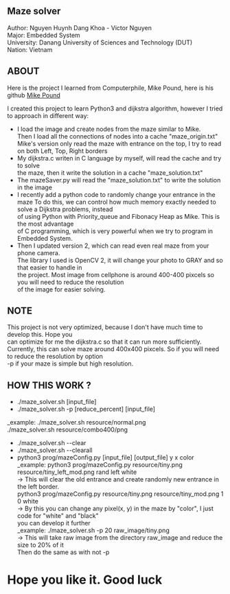 ## Maze solver 

Author: Nguyen Huynh Dang Khoa - Victor Nguyen  
Major: Embedded System  
University: Danang University of Sciences and Technology (DUT)  
Nation: Vietnam

##  ABOUT
Here is the project I learned from Computerphile, Mike Pound, here is his github [Mike Pound](https://github.com/mikepound/)

I created this project to learn Python3 and dijkstra algorithm, however I tried to approach
in different way:  
- I load the image and create nodes from the maze similar to Mike.  
  Then I load all the connections of nodes into a cache "maze_origin.txt"
  Mike's version only read the maze with entrance on the top, I try to read on both Left, Top, Right borders
- My dijkstra.c writen in C language by myself, will read the cache and try to solve  
the maze, then it write the solution in a cache "maze_solution.txt"  
- The mazeSaver.py will read the "maze_solution.txt" to write the solution in the image  
- I recently add a python code to randomly change your entrance in the maze
To do this, we can control how much memory exactly needed to solve a Dijkstra problems,   instead  
of using Python with Priority_queue and Fibonacy Heap as Mike. This is the most advantage  
of C programming, which is very powerful when we try to program in Embedded System.   
- Then I updated version 2, which can read even real maze from your phone camera.  
The library I used is OpenCV 2, it will change your photo to GRAY and so that easier to handle in  
the project. Most image from cellphone is around 400-400 pixcels so you will need to reduce the resolution  
of the image for easier solving.  

## NOTE
This project is not very optimized, because I don't have much time to develop this. Hope you  
can optimize for me the dijkstra.c so that it can run more sufficiently.  
Currently, this can solve maze around 400x400 pixcels. So if you will need to reduce the resolution by option  
-p if your maze is simple but high resolution.  

## HOW THIS WORK ?

- ./maze_solver.sh [input_file]  
- ./maze_solver.sh -p [reduce_percent] [input_file]
  
_example: ./maze_solver.sh resource/normal.png  
          ./maze_solver.sh resource/combo400/png  
          
- ./maze_solver.sh --clear  
- ./maze_solver.sh --clearall  
- python3 prog/mazeConfig.py [input_file] [output_file] y x color  
_example: python3 prog/mazeConfig.py resource/tiny.png resource/tiny_left_mod.png rand left white  
          -> This will clear the old entrance and create randomly new entrance in the left border.  
          python3 prog/mazeConfig.py resource/tiny.png resource/tiny_mod.png 1 0 white  
          -> By this you can change any pixel(x, y) in the maze by "color", I just code for "white" and "black"  
          you can develop it further   
_example: ./maze_solver.sh -p 20 raw_image/tiny.png  
          -> This will take raw image from the directory raw_image and reduce the size to 20% of it  
          Then do the same as with not -p
# Hope you like it. Good luck  
